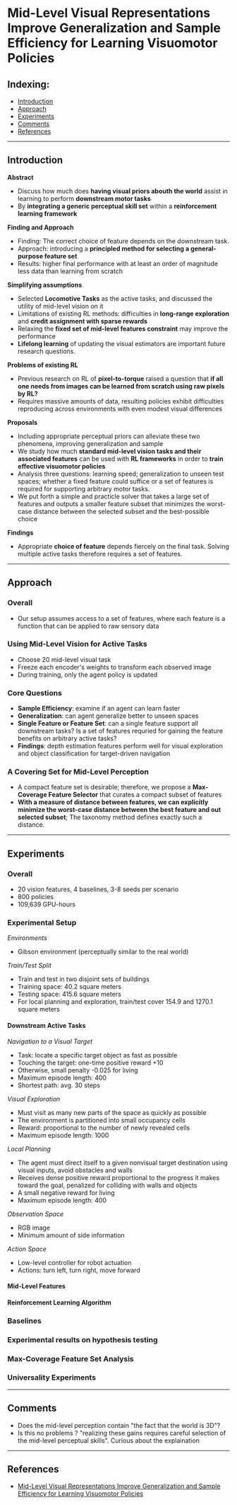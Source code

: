 # Mid-Level Visual Representations Improve Generalization and Sample Efficiency for Learning Visuomotor Policies

## Indexing:
- [Introduction](#Introduction)
- [Approach](#Approach)
- [Experiments](#Experiments)
- [Comments](#Comments)
- [References](#References)
---
## Introduction
**Abstract**
- Discuss how much does **having visual priors abouth the world** assist in learning to perform **downstream motor tasks**
- By **integrating a generic perceptual skill set** within a **reinforcement learning framework**

**Finding and Approach**
- Finding: The correct choice of feature depends on the downstream task.
- Approach: introducing a **principled method for selecting a general-purpose feature set**
- Results: higher final performance with at least an order of magnitude less data than learning from scratch

**Simplifying assumptions**
- Selected **Locomotive Tasks** as the active tasks, and discussed the utility of mid-level vision on it
- Limitations of existing RL methods: difficulties in **long-range exploration** and **credit assignment with sparse rewards**
- Relaxing the **fixed set of mid-level features constraint** may improve the performance
- **Lifelong learning** of updating the visual estimators are important future research questions.

**Problems of existing RL**
- Previous research on RL of **pixel-to-torque** raised a question that **if all one needs from images can be learned from scratch using raw pixels by RL?**
- Requires massive amounts of data, resulting policies exhibit difficulties reproducing across environments with even modest visual differences

**Proposals**
- Including appropriate perceptual priors can alleviate these two phenomena, improving generalization and sample 
- We study how much **standard mid-level vision tasks and their associated features** can be used with **RL frameworks** in order to **train effective visuomotor policies**
- Analysis three questions: learning speed; generalization to unseen test spaces; whether a fixed feature could suffice or a set of features is required for supporting arbitrary motor tasks.
- We put forth a simple and practicle solver that takes a large set of features and outputs a smaller feature subset that minimizes the worst-case distance between the selected subset and the best-possible choice

**Findings**
- Appropriate **choice of feature** depends fiercely on the final task. Solving multiple active tasks therefore requires a set of features.

---
## Approach
### Overall
- Our setup assumes access to a set of features, where each feature is a function that can be applied to raw sensory data

### Using Mid-Level Vision for Active Tasks
- Choose 20 mid-level visual task 
- Freeze each encoder's weights to transform each observed image
- During training, only the agent policy is updated

### Core Questions
- **Sample Efficiency**: examine if an agent can learn faster
- **Generalization**: can agent generalize better to unseen spaces
- **Single Feature or Feature Set**: can a single feature support all downstream tasks? Is a set of features requried for gaining the feature benefits on arbitrary active tasks?
- **Findings**: depth estimation features perform well for visual exploration and object classification for target-driven navigation

### A Covering Set for Mid-Level Perception
- A compact feature set is desirable; therefore, we propose a **Max-Coverage Feature Selector** that curates a compact subset of features
- **With a measure of distance between features, we can explicitly minimize the worst-case distance between the best feature and out selected subset**; The taxonomy method defines exactly such a distance.

---
## Experiments
### Overall
- 20 vision features, 4 baselines, 3-8 seeds per scenario
- 800 policies
- 109,639 GPU-hours

### Experimental Setup
*Environments*
- Gibson environment (perceptually similar to the real world)

*Train/Test Split*
- Train and test in two disjoint sets of buildings
- Training space: 40.2 square meters
- Testing space: 415.6 square meters
- For local planning and exploration, train/test cover 154.9 and 1270.1 square meters

#### Downstream Active Tasks
*Navigation to a Visual Target*
- Task: locate a specific target object as fast as possible
- Touching the target: one-time positive reward +10
- Otherwise, small penalty -0.025 for living
- Maximum episode length: 400
- Shortest path: avg. 30 steps

*Visual Exploration*
- Must visit as many new parts of the space as quickly as possible
- The environment is partitioned into small occupancy cells
- Reward: proportional to the number of newly revealed cells
- Maximum episode length: 1000

*Local Planning*
- The agent must direct itself to a given nonvisual target destination using visual inputs, avoid obstacles and walls
- Receives dense positive reward proportional to the progress it makes toward the goal, penalized for colliding with walls and objects
- A small negative reward for living
- Maximum episode length: 400

*Observation Space*
- RGB image
- Minimum amount of side information

*Action Space*
- Low-level controller for robot actuation
- Actions: turn left, turn right, move forward


#### Mid-Level Features


#### Reinforcement Learning Algorithm



### Baselines



### Experimental results on hypothesis testing




### Max-Coverage Feature Set Analysis



### Universality Experiments





---
## Comments
- Does the mid-level perception contain "the fact that the world is 3D"?
- Is this no problems ? "realizing these gains requires careful selection of the mid-level perceptual skills". Curious about the explaination

---

## References
- [Mid-Level Visual Representations Improve Generalization and Sample Efficiency for Learning Visuomotor Policies](http://perceptual.actor/assets/main_paper.pdf)
